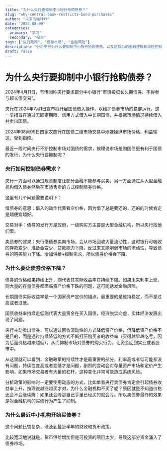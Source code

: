```yaml
---
title: "为什么央行要抑制中小银行抢购债券？"
slug: "why-central-bank-restricts-bond-purchases"
author: "未来的哇咔咔"
date: "2024-08-09"
categories:
  primary: "学习"
  secondary: "投资"
tags: ["央行政策", "债券市场", "金融风险"]
description: "分析央行为什么要抑制中小银行抢购债券，以及这背后的金融逻辑和风险控制考量。"
draft: false
---
```


# 为什么央行要抑制中小银行抢购债券？

2024年4月11日，有传闻称央行要求部分中小银行"审慎投资长久期债券、不得参与超长债交易"。

央行在2024年7月1日宣布将开展国债借入操作，以维护债券市场的稳健运行。这一举措旨在通过无固定期限、信用方式借入中长期国债，并根据市场情况持续借入并卖出国债。

2024年08月09日四家农商行在国债二级市场交易中涉嫌操纵市场价格、利益输送，受到指控。

最近一段时间央行不断控制市场对国债的需求，按理说市场抢购国债更有利于国债的发行，为什么央行要抑制呢？

### 央行如何控制债券需求？
央行一方面可以通过规章制度让部分金融不能参与买卖，另一方面通过从大型金融机构借入债券然后在市场售卖的方式控制债券价格。

这里有几个问题需要说明下：

借债券的意思：借入的动作代表看空价格，因为借了总是要还的，还的的时候肯定是越便宜越好。

交易对手：债券的发行方是政府，一级购买方主要是大型金融机构，所以央行找他们借。

卖债券的效果：央行借债券卖向市场，会从市场回收大量流动性，这时银行可吸收的存款变少、准备金变少、贷款能力下降，反过来又能削弱市场的流动性，导致债券的购买能力下降。增加供给+抑制需求，所以债券价格会下降。

### 为什么要让债券价格下降？
债券的价格如果持续上升，则代表其实际收益率在持续下降。如果未来利率上涨，则大量的存量债券都面临资产价格下跌的问题，这可能诱发金融风险。

长期国债实际收益率是一个国家资产定价的锚点，最重要的是维持稳定，而不是过高或者过低。

国债收益率持续走低则代表大量资金在买入国债，经济脱实向虚，实体经济发展出现了问题。

央行主动卖出债券，可以通过回收流动性的方式降低资产价格，但降低资产价格不是目的，而是通过持续降低的方式不断打压购买者的收益率（买得越早越吃亏，因为后面价格越来越低），从而抑制市场对债券的购买行为，让资金回到实业或者股市中。

从这里就可以看到，金融政策的持续性才是最重要的部分，利率高或者低可能都没有问题，持续性变高或者变低才是问题，剧烈的变动会对存量资产市场和定价产生影响，如果市场交易者有大量的杠杆，这种变化非常可能造成系统风险。

分析政策的影响时一定要使用动态的方式，比如单看央行卖债券肯定会引起债券收益率上升，按理说越涨越买才对，为什么金融机构不买了呢？原因就是不知道价格还会不会继续降：如果还会降那自己手里已经买的就会亏。所以卖债券最终的效果是对金融机构的买债行为产生了抑制。

### 为什么最近中小机构开始买债券？
这个问题比较复杂，涉及到最近半年的财政和货币政策。

比较宽泛地说就是，货币供给增加但是可投资的项目太少，导致这部分资金涌入了债券市场。
